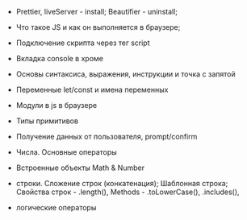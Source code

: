 - Prettier, liveServer - install;
    Beautifier - uninstall;
- Что такое JS и как он выполняется в браузере;
- Подключение скрипта через тег script
- Вкладка console в хроме
- Основы синтаксиса, выражения, инструкции и точка с запятой
- Переменные let/const и имена переменных
- Модули в js в браузере




- Типы примитивов
- Получение данных от пользователя, prompt/confirm
- Числа. Основные операторы
- Встроенные объекты Math & Number


- строки.
 Сложение строк (конкатенация);
 Шаблонная строка;
 Свойства строк - .length(),
 Methods - .toLowerCase(), .includes(), 

 - логические операторы